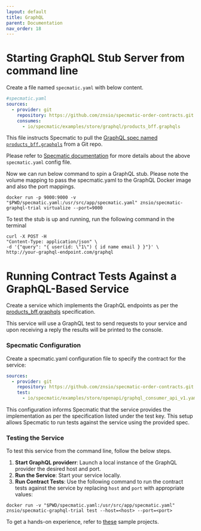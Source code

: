 ```yaml
---
layout: default
title: GraphQL
parent: Documentation
nav_order: 18
---
```

# Starting GraphQL Stub Server from command line

Create a file named `specmatic.yaml` with below content.

```yaml
#specmatic.yaml
sources:
  - provider: git
    repository: https://github.com/znsio/specmatic-order-contracts.git
    consumes:
      - io/specmatic/examples/store/graphql/products_bff.graphqls
```

This file instructs Specmatic to pull the [GraphQL spec named `products_bff.graphqls`](https://github.com/znsio/specmatic-order-contracts/blob/main/io/specmatic/examples/store/graphql/products_bff.graphqls) from a Git repo.

Please refer to [Specmatic documentation](https://specmatic.in/documentation/) for more details about the above `specmatic.yaml` config file.

Now we can run below command to spin a GraphQL stub. Please note the volume mapping to pass the specmatic.yaml to the GraphQL Docker image and also the port mappings.

```shell
docker run -p 9000:9000 -v "$PWD/specmatic.yaml:/usr/src/app/specmatic.yaml" znsio/specmatic-graphql-trial virtualize --port=9000
```

To test the stub is up and running, run the following command in the terminal

```shell
curl -X POST -H
"Content-Type: application/json" \
-d '{"query": "{ user(id: \"1\") { id name email } }"}' \
http://your-graphql-endpoint.com/graphql
```

# Running Contract Tests Against a GraphQL-Based Service

Create a service which implements the GraphQL endpoints as per the [products_bff.graphqls](https://github.com/znsio/specmatic-order-contracts/blob/main/io/specmatic/examples/store/graphql/products_bff.graphqls) specification.

This service will use a GraphQL test to send requests to your service and upon receiving a reply the results will be printed to the console.

### Specmatic Configuration
Create a specmatic.yaml configuration file to specify the contract for the service:
```yaml
sources:
  - provider: git
    repository: https://github.com/znsio/specmatic-order-contracts.git
    test:
      - io/specmatic/examples/store/openapi/graphql_consumer_api_v1.yaml
```
This configuration informs Specmatic that the service provides the implementation as per the specification listed under the test key. This setup allows Specmatic to run tests against the service using the provided spec.

### Testing the Service
To test this service from the command line, follow the below steps.
1. **Start GraphQL providerr**: Launch a local instance of the GraphQL provider the desired host and port.
2. **Run the Service**: Start your service locally.
3. **Run Contract Tests**: Use the following command to run the contract tests against the service by replacing `host` and `port` with appropriate values:
```shell
docker run -v "$PWD/specmatic.yaml:/usr/src/app/specmatic.yaml" znsio/specmatic-graphql-trial test --host=<host> --port=<port>
```


To get a hands-on experience, refer to [these](https://specmatic.io/documentation/sample_projects.html#graphql) sample projects.

